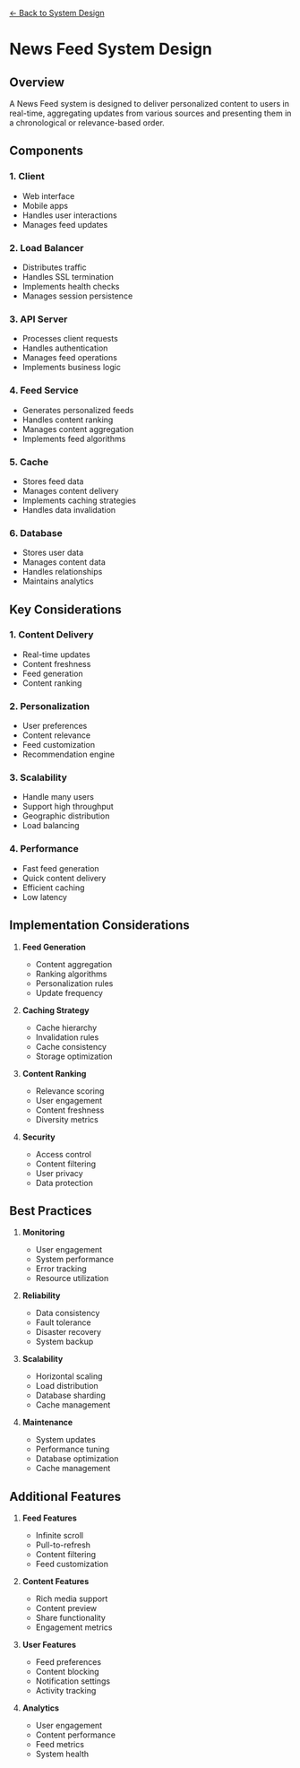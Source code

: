 [← Back to System Design](../system-design.md)

# News Feed System Design

## Overview
A News Feed system is designed to deliver personalized content to users in real-time, aggregating updates from various sources and presenting them in a chronological or relevance-based order.

## Components

### 1. Client
- Web interface
- Mobile apps
- Handles user interactions
- Manages feed updates

### 2. Load Balancer
- Distributes traffic
- Handles SSL termination
- Implements health checks
- Manages session persistence

### 3. API Server
- Processes client requests
- Handles authentication
- Manages feed operations
- Implements business logic

### 4. Feed Service
- Generates personalized feeds
- Handles content ranking
- Manages content aggregation
- Implements feed algorithms

### 5. Cache
- Stores feed data
- Manages content delivery
- Implements caching strategies
- Handles data invalidation

### 6. Database
- Stores user data
- Manages content data
- Handles relationships
- Maintains analytics

## Key Considerations

### 1. Content Delivery
- Real-time updates
- Content freshness
- Feed generation
- Content ranking

### 2. Personalization
- User preferences
- Content relevance
- Feed customization
- Recommendation engine

### 3. Scalability
- Handle many users
- Support high throughput
- Geographic distribution
- Load balancing

### 4. Performance
- Fast feed generation
- Quick content delivery
- Efficient caching
- Low latency

## Implementation Considerations

1. **Feed Generation**
   - Content aggregation
   - Ranking algorithms
   - Personalization rules
   - Update frequency

2. **Caching Strategy**
   - Cache hierarchy
   - Invalidation rules
   - Cache consistency
   - Storage optimization

3. **Content Ranking**
   - Relevance scoring
   - User engagement
   - Content freshness
   - Diversity metrics

4. **Security**
   - Access control
   - Content filtering
   - User privacy
   - Data protection

## Best Practices

1. **Monitoring**
   - User engagement
   - System performance
   - Error tracking
   - Resource utilization

2. **Reliability**
   - Data consistency
   - Fault tolerance
   - Disaster recovery
   - System backup

3. **Scalability**
   - Horizontal scaling
   - Load distribution
   - Database sharding
   - Cache management

4. **Maintenance**
   - System updates
   - Performance tuning
   - Database optimization
   - Cache management

## Additional Features

1. **Feed Features**
   - Infinite scroll
   - Pull-to-refresh
   - Content filtering
   - Feed customization

2. **Content Features**
   - Rich media support
   - Content preview
   - Share functionality
   - Engagement metrics

3. **User Features**
   - Feed preferences
   - Content blocking
   - Notification settings
   - Activity tracking

4. **Analytics**
   - User engagement
   - Content performance
   - Feed metrics
   - System health
